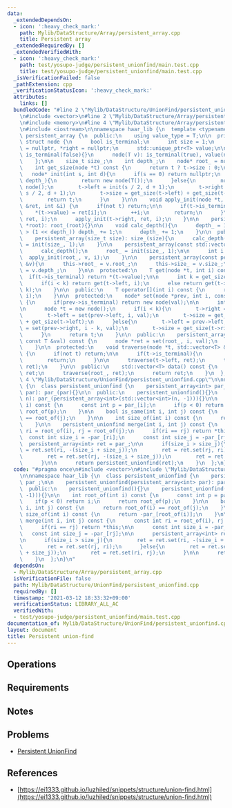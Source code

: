 ```yaml
---
data:
  _extendedDependsOn:
  - icon: ':heavy_check_mark:'
    path: Mylib/DataStructure/Array/persistent_array.cpp
    title: Persistent array
  _extendedRequiredBy: []
  _extendedVerifiedWith:
  - icon: ':heavy_check_mark:'
    path: test/yosupo-judge/persistent_unionfind/main.test.cpp
    title: test/yosupo-judge/persistent_unionfind/main.test.cpp
  _isVerificationFailed: false
  _pathExtension: cpp
  _verificationStatusIcon: ':heavy_check_mark:'
  attributes:
    links: []
  bundledCode: "#line 2 \"Mylib/DataStructure/UnionFind/persistent_unionfind.cpp\"\
    \n#include <vector>\n#line 2 \"Mylib/DataStructure/Array/persistent_array.cpp\"\
    \n#include <memory>\n#line 4 \"Mylib/DataStructure/Array/persistent_array.cpp\"\
    \n#include <iostream>\n\nnamespace haar_lib {\n  template <typename T>\n  class\
    \ persistent_array {\n  public:\n    using value_type = T;\n\n  private:\n   \
    \ struct node {\n      bool is_terminal;\n      int size = 1;\n      node *left\
    \ = nullptr, *right = nullptr;\n      std::unique_ptr<T> value;\n\n      node():\
    \ is_terminal(false){}\n      node(T v): is_terminal(true), value(new T(v)){}\n\
    \    };\n\n    size_t size_;\n    int depth_;\n    node* root_ = nullptr;\n\n\
    \    int get_size(node *t) const {\n      return t ? t->size : 0;\n    }\n\n \
    \   node* init(int s, int d){\n      if(s == 0) return nullptr;\n      if(d ==\
    \ depth_){\n        return new node(T());\n      }else{\n        node *t = new\
    \ node();\n        t->left = init(s / 2, d + 1);\n        t->right = init(s -\
    \ s / 2, d + 1);\n        t->size = get_size(t->left) + get_size(t->right);\n\
    \        return t;\n      }\n    }\n\n    void apply_init(node *t, const std::vector<T>\
    \ &ret, int &i) {\n      if(not t) return;\n\n      if(t->is_terminal){\n    \
    \    *(t->value) = ret[i];\n        ++i;\n        return;\n      }\n\n      apply_init(t->left,\
    \ ret, i);\n      apply_init(t->right, ret, i);\n    }\n\n    persistent_array(node\
    \ *root): root_(root){}\n\n    void calc_depth(){\n      depth_ = 1;\n      while((int)size_\
    \ > (1 << depth_)) depth_ += 1;\n      depth_ += 1;\n    }\n\n  public:\n    persistent_array(){}\n\
    \    persistent_array(size_t size): size_(size){\n      calc_depth();\n      root_\
    \ = init(size_, 1);\n    }\n\n    persistent_array(const std::vector<T> &v): size_(v.size()){\n\
    \      calc_depth();\n      root_ = init(size_, 1);\n\n      int i = 0;\n    \
    \  apply_init(root_, v, i);\n    }\n\n    persistent_array(const persistent_array\
    \ &v){\n      this->root_ = v.root_;\n      this->size_ = v.size_;\n      this->depth_\
    \ = v.depth_;\n    }\n\n  protected:\n    T get(node *t, int i) const {\n    \
    \  if(t->is_terminal) return *(t->value);\n\n      int k = get_size(t->left);\n\
    \      if(i < k) return get(t->left, i);\n      else return get(t->right, i -\
    \ k);\n    }\n\n  public:\n    T operator[](int i) const {\n      return get(root_,\
    \ i);\n    }\n\n  protected:\n    node* set(node *prev, int i, const T &val) const\
    \ {\n      if(prev->is_terminal) return new node(val);\n\n      int k = get_size(prev->left);\n\
    \n      node *t = new node();\n      if(i < k){\n        t->right = prev->right;\n\
    \        t->left = set(prev->left, i, val);\n        t->size = get_size(t->right)\
    \ + get_size(t->left);\n      }else{\n        t->left = prev->left;\n        t->right\
    \ = set(prev->right, i - k, val);\n        t->size = get_size(t->right) + get_size(t->left);\n\
    \      }\n      return t;\n    }\n\n  public:\n    persistent_array set(int i,\
    \ const T &val) const {\n      node *ret = set(root_, i, val);\n      return persistent_array(ret);\n\
    \    }\n\n  protected:\n    void traverse(node *t, std::vector<T> &ret) const\
    \ {\n      if(not t) return;\n\n      if(t->is_terminal){\n        ret.push_back(*(t->value));\n\
    \        return;\n      }\n\n      traverse(t->left, ret);\n      traverse(t->right,\
    \ ret);\n    }\n\n  public:\n    std::vector<T> data() const {\n      std::vector<T>\
    \ ret;\n      traverse(root_, ret);\n      return ret;\n    }\n  };\n}\n#line\
    \ 4 \"Mylib/DataStructure/UnionFind/persistent_unionfind.cpp\"\n\nnamespace haar_lib\
    \ {\n  class persistent_unionfind {\n    persistent_array<int> par_;\n\n    persistent_unionfind(persistent_array<int>\
    \ par): par_(par){}\n\n  public:\n    persistent_unionfind(){}\n    persistent_unionfind(int\
    \ n): par_(persistent_array<int>(std::vector<int>(n, -1))){}\n\n    int root_of(int\
    \ i) const {\n      const int p = par_[i];\n      if(p < 0) return i;\n      return\
    \ root_of(p);\n    }\n\n    bool is_same(int i, int j) const {\n      return root_of(i)\
    \ == root_of(j);\n    }\n\n    int size_of(int i) const {\n      return -par_[root_of(i)];\n\
    \    }\n\n    persistent_unionfind merge(int i, int j) const {\n      const int\
    \ ri = root_of(i), rj = root_of(j);\n      if(ri == rj) return *this;\n\n    \
    \  const int size_i = -par_[ri];\n      const int size_j = -par_[rj];\n\n    \
    \  persistent_array<int> ret = par_;\n\n      if(size_i > size_j){\n        ret\
    \ = ret.set(ri, -(size_i + size_j));\n        ret = ret.set(rj, ri);\n      }else{\n\
    \        ret = ret.set(rj, -(size_i + size_j));\n        ret = ret.set(ri, rj);\n\
    \      }\n\n      return persistent_unionfind(ret);\n    }\n  };\n}\n"
  code: "#pragma once\n#include <vector>\n#include \"Mylib/DataStructure/Array/persistent_array.cpp\"\
    \n\nnamespace haar_lib {\n  class persistent_unionfind {\n    persistent_array<int>\
    \ par_;\n\n    persistent_unionfind(persistent_array<int> par): par_(par){}\n\n\
    \  public:\n    persistent_unionfind(){}\n    persistent_unionfind(int n): par_(persistent_array<int>(std::vector<int>(n,\
    \ -1))){}\n\n    int root_of(int i) const {\n      const int p = par_[i];\n  \
    \    if(p < 0) return i;\n      return root_of(p);\n    }\n\n    bool is_same(int\
    \ i, int j) const {\n      return root_of(i) == root_of(j);\n    }\n\n    int\
    \ size_of(int i) const {\n      return -par_[root_of(i)];\n    }\n\n    persistent_unionfind\
    \ merge(int i, int j) const {\n      const int ri = root_of(i), rj = root_of(j);\n\
    \      if(ri == rj) return *this;\n\n      const int size_i = -par_[ri];\n   \
    \   const int size_j = -par_[rj];\n\n      persistent_array<int> ret = par_;\n\
    \n      if(size_i > size_j){\n        ret = ret.set(ri, -(size_i + size_j));\n\
    \        ret = ret.set(rj, ri);\n      }else{\n        ret = ret.set(rj, -(size_i\
    \ + size_j));\n        ret = ret.set(ri, rj);\n      }\n\n      return persistent_unionfind(ret);\n\
    \    }\n  };\n}\n"
  dependsOn:
  - Mylib/DataStructure/Array/persistent_array.cpp
  isVerificationFile: false
  path: Mylib/DataStructure/UnionFind/persistent_unionfind.cpp
  requiredBy: []
  timestamp: '2021-03-12 18:33:32+09:00'
  verificationStatus: LIBRARY_ALL_AC
  verifiedWith:
  - test/yosupo-judge/persistent_unionfind/main.test.cpp
documentation_of: Mylib/DataStructure/UnionFind/persistent_unionfind.cpp
layout: document
title: Persistent union-find
---
```


## Operations

## Requirements

## Notes

## Problems

- [Persistent UnionFind](https://judge.yosupo.jp/problem/persistent_unionfind)

## References

- [https://ei1333.github.io/luzhiled/snippets/structure/union-find.html](https://ei1333.github.io/luzhiled/snippets/structure/union-find.html)
